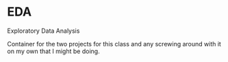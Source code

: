 # EDA
Exploratory Data Analysis

Container for the two projects for this class and any screwing around with it on my own that I might be doing.
